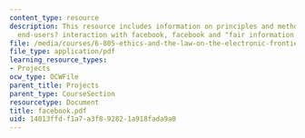 ```yaml
---
content_type: resource
description: This resource includes information on principles and methods of research,
  end-users? interaction with facebook, facebook and "fair information practices".
file: /media/courses/6-805-ethics-and-the-law-on-the-electronic-frontier-fall-2005/14013ffdf1a7a3f892821a918fada9a0_facebook.pdf
file_type: application/pdf
learning_resource_types:
- Projects
ocw_type: OCWFile
parent_title: Projects
parent_type: CourseSection
resourcetype: Document
title: facebook.pdf
uid: 14013ffd-f1a7-a3f8-9282-1a918fada9a0
---
```

